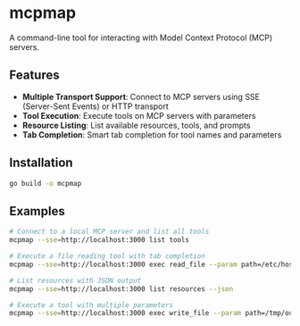 # mcpmap

A command-line tool for interacting with Model Context Protocol (MCP) servers.

## Features

- **Multiple Transport Support**: Connect to MCP servers using SSE (Server-Sent Events) or HTTP transport
- **Tool Execution**: Execute tools on MCP servers with parameters
- **Resource Listing**: List available resources, tools, and prompts
- **Tab Completion**: Smart tab completion for tool names and parameters

## Installation

```bash
go build -o mcpmap
```

## Examples

```bash
# Connect to a local MCP server and list all tools
mcpmap --sse=http://localhost:3000 list tools

# Execute a file reading tool with tab completion
mcpmap --sse=http://localhost:3000 exec read_file --param path=/etc/hosts

# List resources with JSON output
mcpmap --sse=http://localhost:3000 list resources --json

# Execute a tool with multiple parameters
mcpmap --sse=http://localhost:3000 exec write_file --param path=/tmp/output.txt --param content="Hello World"
```
